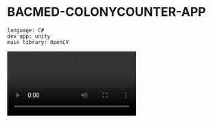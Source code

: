 # BACMED-COLONYCOUNTER-APP
```
language: C#
dev app: unity
main library: OpenCV
```
<video src='BacMed_ColonyCounter_Capstone_Clip.mp4'>